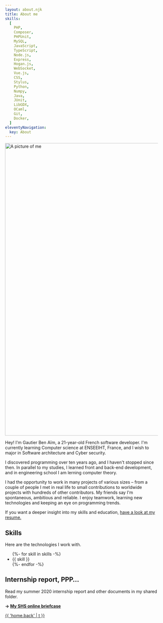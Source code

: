```yaml
---
layout: about.njk
title: About me
skills:
  [
    PHP,
    Composer,
    PHPUnit,
    MySQL,
    JavaScript,
    TypeScript,
    Node.js,
    Express,
    Hogan.js,
    WebSocket,
    Vue.js,
    CSS,
    Stylus,
    Python,
    Numpy,
    Java,
    JUnit,
    LibGDX,
    OCaml,
    Git,
    Docker,
  ]
eleventyNavigation:
  key: About
---
```


<div class="illustrated-text">
<img src="url:~/resources/me.jpg?as=webp" width="960" height="960" alt="A picture of me" class="illustration">

Hey! I'm Gautier Ben Aïm, a 21-year-old French software developer.
I'm currently learning Computer science at ENSEEIHT, France, and I wish to major in Software architecture and
Cyber security.

I discovered programming over ten years ago, and I haven't stopped since then. In parallel to my studies, I
learned front and back-end development, and in engineering school I am lerning computer theory.

I had the opportunity to work in many projects of various sizes – from a couple of people I met in real life
to small contributions to worldwide projects with hundreds of other contributors. My friends say I'm
spontaneous, ambitious and reliable. I enjoy teamwork, learning new technologies and keeping an eye on
programming trends.

If you want a deeper insight into my skills and education, [have a look at my resume.]({{'/about/resume'|localizeurl}})

</div>

## Skills

Here are the technologies I work with.

<ul class="tag-list">
  {%- for skill in skills -%}
    <li class="tag">
      <span class="span">{{ skill }}</span></li>
  {%- endfor -%}
</ul>

## Internship report, PPP…

Read my summer 2020 internship report and other documents in my shared folder.

**→ [My SHS online briefcase](https://drive.google.com/drive/folders/14SpPdu_O9YwVsRh2v4MxDKo7od1oXLzf)**

<a href="{{ '/' | localizeurl }}">{{ 'home.back' | t }}</a>
